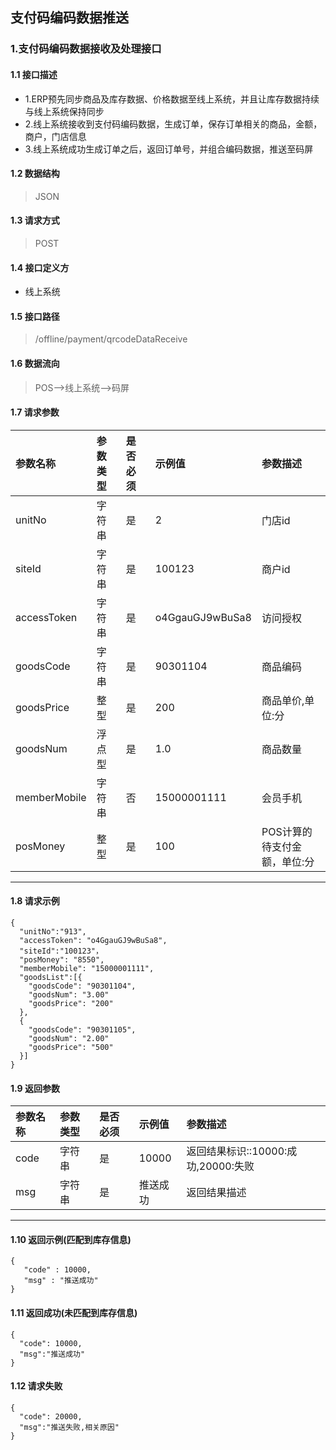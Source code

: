 ## 支付码编码数据推送
### 1.支付码编码数据接收及处理接口
#### 1.1 接口描述
* 1.ERP预先同步商品及库存数据、价格数据至线上系统，并且让库存数据持续与线上系统保持同步
* 2.线上系统接收到支付码编码数据，生成订单，保存订单相关的商品，金额，商户，门店信息
* 3.线上系统成功生成订单之后，返回订单号，并组合编码数据，推送至码屏
#### 1.2 数据结构
> JSON
#### 1.3 请求方式
> POST
#### 1.4 接口定义方
* 线上系统
#### 1.5 接口路径
> /offline/payment/qrcodeDataReceive
#### 1.6 数据流向
> POS-->线上系统-->码屏
#### 1.7 请求参数
| 参数名称 | 参数类型 | 是否必须 | 示例值 | 参数描述  |
| :---         |     :---      |     :--- | :--- | :--- |
| unitNo   | 字符串    | 是    | 2    | 门店id |
| siteId   | 字符串    | 是    | 100123    | 商户id |
| accessToken   | 字符串     | 是    | o4GgauGJ9wBuSa8    | 访问授权 |
| goodsCode   | 字符串    | 是    |   90301104  | 商品编码 |
| goodsPrice   | 整型    | 是    |   200  | 商品单价,单位:分 |
| goodsNum   | 浮点型    | 是    |   1.0  | 商品数量 |
| memberMobile   | 字符串    | 否    |   15000001111  | 会员手机 |
| posMoney   | 整型    | 是    |   100  | POS计算的待支付金额，单位:分 |
--------------------- 
#### 1.8 请求示例
```
{
  "unitNo":"913",
  "accessToken": "o4GgauGJ9wBuSa8",
  "siteId":"100123"，
  "posMoney": "8550",
  "memberMobile": "15000001111",
  "goodsList":[{
    "goodsCode": "90301104",
    "goodsNum": "3.00"
    "goodsPrice": "200"
  },
  {
    "goodsCode": "90301105",
    "goodsNum": "2.00"
    "goodsPrice": "500"
  }]
}
```
#### 1.9 返回参数
| 参数名称 | 参数类型 | 是否必须 | 示例值 | 参数描述  |
| :---  |   :-------    |    :---   | :---        | :---        |
| code   | 字符串     | 是            | 10000   |返回结果标识::10000:成功,20000:失败|
| msg   | 字符串     | 是    | 推送成功   |返回结果描述|
--------------------- 
#### 1.10 返回示例(匹配到库存信息)
 ``` 
{
    "code" : 10000,
    "msg" : "推送成功" 
}
```
#### 1.11 返回成功(未匹配到库存信息)
```
{
  "code": 10000,
  "msg":"推送成功"
}
```
#### 1.12 请求失败
```
{
  "code": 20000,
  "msg":"推送失败,相关原因"
}
```
